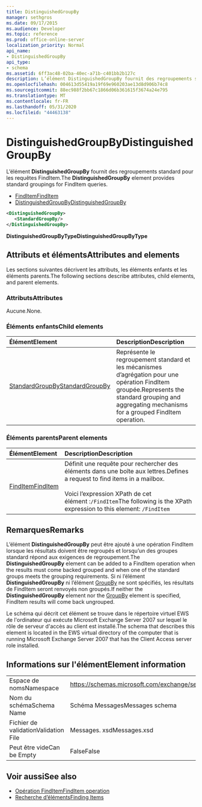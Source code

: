 ```yaml
---
title: DistinguishedGroupBy
manager: sethgros
ms.date: 09/17/2015
ms.audience: Developer
ms.topic: reference
ms.prod: office-online-server
localization_priority: Normal
api_name:
- DistinguishedGroupBy
api_type:
- schema
ms.assetid: 6ff3ac48-02ba-40ec-a71b-c401bb2b127c
description: L’élément DistinguishedGroupBy fournit des regroupements standard pour les requêtes FindItem.
ms.openlocfilehash: 004613d55419a19f69e960203ae13d8d906b74c8
ms.sourcegitcommit: 88ec988f2bb67c1866d06b361615f3674a24e795
ms.translationtype: MT
ms.contentlocale: fr-FR
ms.lasthandoff: 05/31/2020
ms.locfileid: "44463138"
---
```

# <a name="distinguishedgroupby"></a><span data-ttu-id="722af-103">DistinguishedGroupBy</span><span class="sxs-lookup"><span data-stu-id="722af-103">DistinguishedGroupBy</span></span>

<span data-ttu-id="722af-104">L’élément **DistinguishedGroupBy** fournit des regroupements standard pour les requêtes FindItem.</span><span class="sxs-lookup"><span data-stu-id="722af-104">The **DistinguishedGroupBy** element provides standard groupings for FindItem queries.</span></span> 
  
- [<span data-ttu-id="722af-105">FindItem</span><span class="sxs-lookup"><span data-stu-id="722af-105">FindItem</span></span>](finditem.md) 
- [<span data-ttu-id="722af-106">DistinguishedGroupBy</span><span class="sxs-lookup"><span data-stu-id="722af-106">DistinguishedGroupBy</span></span>](distinguishedgroupby.md)
  
```xml
<DistinguishedGroupBy>
   <StandardGroupBy/>
</DistinguishedGroupBy>
```

 <span data-ttu-id="722af-107">**DistinguishedGroupByType**</span><span class="sxs-lookup"><span data-stu-id="722af-107">**DistinguishedGroupByType**</span></span>
## <a name="attributes-and-elements"></a><span data-ttu-id="722af-108">Attributs et éléments</span><span class="sxs-lookup"><span data-stu-id="722af-108">Attributes and elements</span></span>

<span data-ttu-id="722af-109">Les sections suivantes décrivent les attributs, les éléments enfants et les éléments parents.</span><span class="sxs-lookup"><span data-stu-id="722af-109">The following sections describe attributes, child elements, and parent elements.</span></span>
  
### <a name="attributes"></a><span data-ttu-id="722af-110">Attributs</span><span class="sxs-lookup"><span data-stu-id="722af-110">Attributes</span></span>

<span data-ttu-id="722af-111">Aucune.</span><span class="sxs-lookup"><span data-stu-id="722af-111">None.</span></span>
  
### <a name="child-elements"></a><span data-ttu-id="722af-112">Éléments enfants</span><span class="sxs-lookup"><span data-stu-id="722af-112">Child elements</span></span>

|<span data-ttu-id="722af-113">**Élément**</span><span class="sxs-lookup"><span data-stu-id="722af-113">**Element**</span></span>|<span data-ttu-id="722af-114">**Description**</span><span class="sxs-lookup"><span data-stu-id="722af-114">**Description**</span></span>|
|:-----|:-----|
|[<span data-ttu-id="722af-115">StandardGroupBy</span><span class="sxs-lookup"><span data-stu-id="722af-115">StandardGroupBy</span></span>](standardgroupby.md) <br/> |<span data-ttu-id="722af-116">Représente le regroupement standard et les mécanismes d’agrégation pour une opération FindItem groupée.</span><span class="sxs-lookup"><span data-stu-id="722af-116">Represents the standard grouping and aggregating mechanisms for a grouped FindItem operation.</span></span>  <br/> |
   
### <a name="parent-elements"></a><span data-ttu-id="722af-117">Éléments parents</span><span class="sxs-lookup"><span data-stu-id="722af-117">Parent elements</span></span>

|<span data-ttu-id="722af-118">**Élément**</span><span class="sxs-lookup"><span data-stu-id="722af-118">**Element**</span></span>|<span data-ttu-id="722af-119">**Description**</span><span class="sxs-lookup"><span data-stu-id="722af-119">**Description**</span></span>|
|:-----|:-----|
|[<span data-ttu-id="722af-120">FindItem</span><span class="sxs-lookup"><span data-stu-id="722af-120">FindItem</span></span>](finditem.md) <br/> |<span data-ttu-id="722af-121">Définit une requête pour rechercher des éléments dans une boîte aux lettres.</span><span class="sxs-lookup"><span data-stu-id="722af-121">Defines a request to find items in a mailbox.</span></span><br/><br/><span data-ttu-id="722af-122">Voici l’expression XPath de cet élément :`/FindItem`</span><span class="sxs-lookup"><span data-stu-id="722af-122">The following is the XPath expression to this element:  `/FindItem`</span></span> <br/> |
   
## <a name="remarks"></a><span data-ttu-id="722af-123">Remarques</span><span class="sxs-lookup"><span data-stu-id="722af-123">Remarks</span></span>

<span data-ttu-id="722af-124">L’élément **DistinguishedGroupBy** peut être ajouté à une opération FindItem lorsque les résultats doivent être regroupés et lorsqu’un des groupes standard répond aux exigences de regroupement.</span><span class="sxs-lookup"><span data-stu-id="722af-124">The **DistinguishedGroupBy** element can be added to a FindItem operation when the results must come backed grouped and when one of the standard groups meets the grouping requirements.</span></span> <span data-ttu-id="722af-125">Si ni l’élément **DistinguishedGroupBy** ni l’élément [GroupBy](groupby.md) ne sont spécifiés, les résultats de FindItem seront renvoyés non groupés.</span><span class="sxs-lookup"><span data-stu-id="722af-125">If neither the **DistinguishedGroupBy** element nor the [GroupBy](groupby.md) element is specified, FindItem results will come back ungrouped.</span></span> 
  
<span data-ttu-id="722af-126">Le schéma qui décrit cet élément se trouve dans le répertoire virtuel EWS de l'ordinateur qui exécute Microsoft Exchange Server 2007 sur lequel le rôle de serveur d'accès au client est installé.</span><span class="sxs-lookup"><span data-stu-id="722af-126">The schema that describes this element is located in the EWS virtual directory of the computer that is running Microsoft Exchange Server 2007 that has the Client Access server role installed.</span></span>
  
## <a name="element-information"></a><span data-ttu-id="722af-127">Informations sur l'élément</span><span class="sxs-lookup"><span data-stu-id="722af-127">Element information</span></span>

|||
|:-----|:-----|
|<span data-ttu-id="722af-128">Espace de noms</span><span class="sxs-lookup"><span data-stu-id="722af-128">Namespace</span></span>  <br/> |https://schemas.microsoft.com/exchange/services/2006/messages  <br/> |
|<span data-ttu-id="722af-129">Nom du schéma</span><span class="sxs-lookup"><span data-stu-id="722af-129">Schema Name</span></span>  <br/> |<span data-ttu-id="722af-130">Schéma Messages</span><span class="sxs-lookup"><span data-stu-id="722af-130">Messages schema</span></span>  <br/> |
|<span data-ttu-id="722af-131">Fichier de validation</span><span class="sxs-lookup"><span data-stu-id="722af-131">Validation File</span></span>  <br/> |<span data-ttu-id="722af-132">Messages. xsd</span><span class="sxs-lookup"><span data-stu-id="722af-132">Messages.xsd</span></span>  <br/> |
|<span data-ttu-id="722af-133">Peut être vide</span><span class="sxs-lookup"><span data-stu-id="722af-133">Can be Empty</span></span>  <br/> |<span data-ttu-id="722af-134">False</span><span class="sxs-lookup"><span data-stu-id="722af-134">False</span></span>  <br/> |
   
## <a name="see-also"></a><span data-ttu-id="722af-135">Voir aussi</span><span class="sxs-lookup"><span data-stu-id="722af-135">See also</span></span>

- [<span data-ttu-id="722af-136">Opération FindItem</span><span class="sxs-lookup"><span data-stu-id="722af-136">FindItem operation</span></span>](finditem-operation.md)
- [<span data-ttu-id="722af-137">Recherche d’éléments</span><span class="sxs-lookup"><span data-stu-id="722af-137">Finding Items</span></span>](https://msdn.microsoft.com/library/63af1f9c-464b-4fca-9ae3-3d60f24ca93c%28Office.15%29.aspx)

